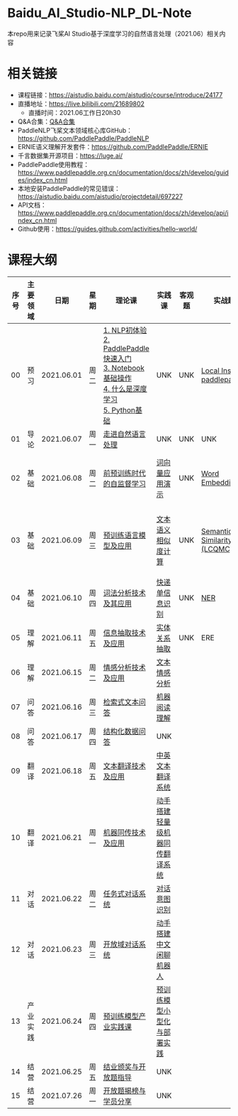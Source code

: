 # Baidu_AI_Studio-NLP_DL-Note

本repo用来记录飞桨AI Studio基于深度学习的自然语言处理（2021.06）相关内容

# 相关链接

- 课程链接：https://aistudio.baidu.com/aistudio/course/introduce/24177
- 直播地址：https://live.bilibili.com/21689802
  - 直播时间：2021.06工作日20h30
- Q&A合集：[Q&A合集](./QA.md)
- PaddleNLP飞桨文本领域核心库GitHub：https://github.com/PaddlePaddle/PaddleNLP
- ERNIE语义理解开发套件：https://github.com/PaddlePaddle/ERNIE
- 千言数据集开源项目：https://luge.ai/
- PaddlePaddle使用教程：https://www.paddlepaddle.org.cn/documentation/docs/zh/develop/guides/index_cn.html
- 本地安装PaddlePaddle的常见错误：https://aistudio.baidu.com/aistudio/projectdetail/697227
- API文档：https://www.paddlepaddle.org.cn/documentation/docs/zh/develop/api/index_cn.html
- Github使用：https://guides.github.com/activities/hello-world/

# 课程大纲

| 序号| 主要领域 | 日期 | 星期 | 理论课 | 实践课 | 客观题 | 实战题 | Bonus |
| --- | --- | --- | --- | --- | --- | --- | --- | --- |
| 00 | 预习 | 2021.06.01 | 周二 | [1. NLP初体验](./ppt_notes/00_1_NLP初体验.md)<br />[2. PaddlePaddle快速入门](./ppt_notes/00_2_PaddlePaddle快速入门.ipynb)<br />[3. Notebook基础操作](./ppt_notes/00_3_Notebook基础操作.ipynb)<br />[4. 什么是深度学习](./ppt_notes/00_4_什么是深度学习.ipynb)<br />[5. Python基础](./ppt_notes/00_5_Python基础.md) | UNK | UNK | [Local Install paddlepaddle](./homework/0_预习作业_本地安装paddlepaddle.md) | UNK |
| 01 | 导论 | 2021.06.07 | 周一 | [走进自然语言处理](./ppt_notes/01_走进自然语言处理.md) | UNK | UNK | UNK | UNK |
| 02 | 基础 | 2021.06.08 | 周二 | [前预训练时代的自监督学习]() | [词向量应用演示](./ppt_notes/02_词向量应用演示.md) | UNK | [Word Embedding](./homework/02_wordEmbedding.ipynb) | [seq2vec是什么? 瞧瞧怎么用它做情感分析](./ppt_notes/02_seq2vec是什么_瞧瞧怎么用它做情感分析.md) |
| 03 | 基础 | 2021.06.09 | 周三 | [预训练语言模型及应用]() | [文本语义相似度计算](./ppt_notes/03_文本语义相似度计算.ipynb) | UNK | [Semantic Similarity (LCQMC)](./homework/03_semanticSimilarity.ipynb) | [BQ Corpus](./data/homework03/bonus/bq_corpus.zip) + [PAWS-X (中文)](./data/homework03/bonus/paws-x-zh.zip) + 优化模型 |
| 04 | 基础 | 2021.06.10 | 周四 | [词法分析技术及其应用]() | [快递单信息识别]() | UNK | [NER](./homework/04_ner.ipynb) | [..]()<br/>[CRF]() |
| 05 | 理解 | 2021.06.11 | 周五 | [信息抽取技术及应用]() | [实体关系抽取]() | UNK | ERE |
| 06 | 理解 | 2021.06.15 | 周二 | [情感分析技术及应用]() | [文本情感分析]() |
| 07 | 问答 | 2021.06.16 | 周三 | [检索式文本问答]() | [机器阅读理解]() |
| 08 | 问答 | 2021.06.17 | 周四 | [结构化数据问答]() | UNK |
| 09 | 翻译 | 2021.06.18 | 周五 | [文本翻译技术及应用]() | [中英文本翻译系统]() |
| 10 | 翻译 | 2021.06.21 | 周一 | [机器同传技术及应用]() | [动手搭建轻量级机器同传翻译系统]() |
| 11 | 对话 | 2021.06.22 | 周二 | [任务式对话系统]() | [对话意图识别]() |
| 12 | 对话 | 2021.06.23 | 周三 | [开放域对话系统]() | [动手搭建中文闲聊机器人]() |
| 13 | 产业实践 | 2021.06.24 | 周四 | [预训练模型产业实践课]() | [预训练模型小型化与部署实践]() |
| 14 | 结营 | 2021.06.25 | 周五 | [结业颁奖与开放题指导]() | UNK |
| 15 | 结营 | 2021.07.26 | 周一 | [开放题揭榜与学员分享]() | UNK |
